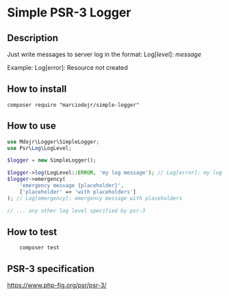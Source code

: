 # Simple PSR-3 Logger

## Description
Just write messages to server log in the format:
Log[*level*]: *message*

Example:
Log[error]: Resource not created


## How to install
```
composer require "marciodojr/simple-logger"
```

## How to use
```php
use Mdojr\Logger\SimpleLogger;
use Psr\Log\LogLevel;

$logger = new SimpleLogger();

$logger->log(LogLevel::ERROR, 'my log message'); // Log[error]: my log message
$logger->emergency(
    'emergency message {placeholder}', 
    ['placeholder' => 'with placeholders']
); // Log[emergency]: emergency message with placeholders

// ... any other log level specified by psr-3
```

## How to test
```
    composer test
```

## PSR-3 specification

https://www.php-fig.org/psr/psr-3/